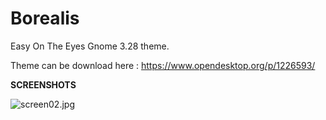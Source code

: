 # Borealis
Easy On The Eyes Gnome 3.28 theme.

Theme can be download here : https://www.opendesktop.org/p/1226593/

<b>SCREENSHOTS</b>

<img src="https://cdn.scrot.moe/images/2018/05/09/screen02.jpg" alt="screen02.jpg" border="0" />
